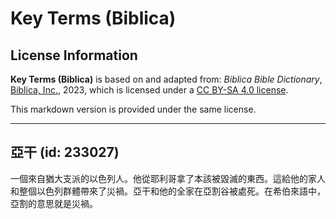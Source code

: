 # Key Terms (Biblica)

## License Information

**Key Terms (Biblica)** is based on and adapted from: _Biblica Bible Dictionary_, [Biblica, Inc.](https://www.biblica.com/), 2023, which is licensed under a [CC BY-SA 4.0 license](https://creativecommons.org/licenses/by-sa/4.0/legalcode.en).

This markdown version is provided under the same license.



--------------------------------

## 亞干 (id: 233027)

一個來自猶大支派的以色列人。他從耶利哥拿了本該被毀滅的東西。這給他的家人和整個以色列群體帶來了災禍。亞干和他的全家在亞割谷被處死。在希伯來語中，亞割的意思就是災禍。


